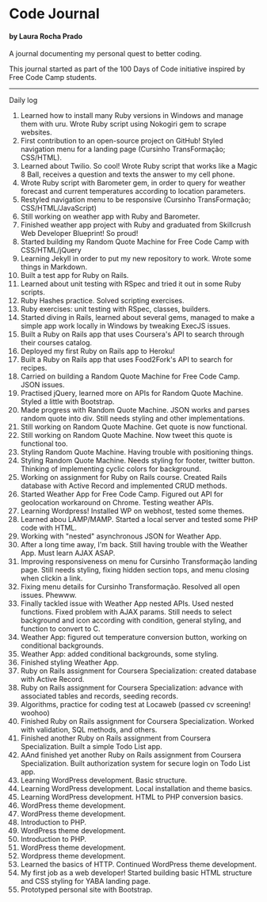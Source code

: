 # Code Journal
#### by Laura Rocha Prado

A journal documenting my personal quest to better coding.

This journal started as part of the 100 Days of Code initiative inspired by Free Code Camp students.

[//]: # (Commit format: Theme - Day n - Language/Framework/Something else)

----
Daily log

1. Learned how to install many Ruby versions in Windows and manage them with uru. Wrote Ruby script using Nokogiri gem to scrape websites.
2. First contribution to an open-source project on GitHub! Styled navigation menu for a landing page (Cursinho TransFormação; CSS/HTML).
3. Learned about Twilio. So cool! Wrote Ruby script that works like a Magic 8 Ball, receives a question and texts the answer to my cell phone.
4. Wrote Ruby script with Barometer gem, in order to query for weather forecast and current temperatures according to location parameters. 
5. Restyled navigation menu to be responsive (Cursinho TransFormação; CSS/HTML/JavaScript)
6. Still working on weather app with Ruby and Barometer.
7. Finished weather app project with Ruby and graduated from Skillcrush Web Developer Blueprint! So proud!
8. Started building my Random Quote Machine for Free Code Camp with CSS/HTML/jQuery
9. Learning Jekyll in order to put my new repository to work. Wrote some things in Markdown.
10. Built a test app for Ruby on Rails.
11. Learned about unit testing with RSpec and tried it out in some Ruby scripts.
12. Ruby Hashes practice. Solved scripting exercises.
13. Ruby exercises: unit testing with RSpec, classes, builders.
14. Started diving in Rails, learned about several gems, managed to make a simple app work locally in Windows by tweaking ExecJS issues.
15. Built a Ruby on Rails app that uses Coursera's API to search through their courses catalog.
16. Deployed my first Ruby on Rails app to Heroku!
17. Built a Ruby on Rails app that uses Food2Fork's API to search for recipes.
18. Carried on building a Random Quote Machine for Free Code Camp. JSON issues.
19. Practised jQuery, learned more on APIs for Random Quote Machine. Styled a little with Bootstrap.
20. Made progress with Random Quote Machine. JSON works and parses random quote into div. Still needs styling and other implementations.
21. Still working on Random Quote Machine. Get quote is now functional.
22. Still working on Random Quote Machine. Now tweet this quote is functional too.
23. Styling Random Quote Machine. Having trouble with positioning things. 
24. Styling Random Quote Machine. Needs styling for footer, twitter button. Thinking of implementing cyclic colors for background.
25. Working on assignment for Ruby on Rails course. Created Rails database with Active Record and implemented CRUD methods.
26. Started Weather App for Free Code Camp. Figured out API for geolocation workaround on Chrome. Testing weather APIs.
27. Learning Wordpress! Installed WP on webhost, tested some themes.
28. Learned abou LAMP/MAMP. Started a local server and tested some PHP code with HTML.
29. Working with "nested" asynchronous JSON for Weather App. 
30. After a long time away, I'm back. Still having trouble with the Weather App. Must learn AJAX ASAP.
31. Improving responsiveness on menu for Cursinho Transformação landing page. Still needs styling, fixing hidden section tops, and menu closing when clickin a link.
32. Fixing menu details for Cursinho Transformação. Resolved all open issues. Phewww.
33. Finally tackled issue with Weather App nested APIs. Used nested functions. Fixed problem with AJAX params. Still needs to select background and icon according with condition, general styling, and function to convert to C.
34. Weather App: figured out temperature conversion button, working on conditional backgrounds.
35. Weather App: added conditional backgrounds, some styling.
36. Finished styling Weather App.
37. Ruby on Rails assignment for Coursera Specialization: created database with Active Record.
38. Ruby on Rails assignment for Coursera Specialization: advance with associated tables and records, seeding records.
39. Algorithms, practice for coding test at Locaweb (passed cv screening! woohoo)
40. Finished Ruby on Rails assignment for Coursera Specialization. Worked with validation, SQL methods, and others.
41. Finished another Ruby on Rails assignment from Coursera Specialization. Built a simple Todo List app.
42. AAnd finished yet another Ruby on Rails assignment from Coursera Specialization. Built authorization system for secure login on Todo List app.
43. Learning WordPress development. Basic structure.
44. Learning WordPress development. Local installation and theme basics.
45. Learning WordPress development. HTML to PHP conversion basics.
46. WordPress theme development.
47. WordPress theme development.
48. Introduction to PHP.
49. WordPress theme development.
50. Introduction to PHP.
51. WordPress theme development.
52. Wordpress theme development.
53. Learned the basics of HTTP. Continued WordPress theme development.
54. My first job as a web developer! Started building basic HTML structure and CSS styling for YABA landing page.
55. Prototyped personal site with Bootstrap.
